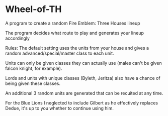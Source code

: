 # Wheel-of-TH
A program to create a random Fire Emblem: Three Houses lineup 

The program decides what route to play and generates your lineup accordingly

Rules:
The default setting uses the units from your house and gives a random advanced/special/master class to each unit.

Units can only be given classes they can actually use (males can't be given falcon knight, for example).

Lords and units with unique classes (Byleth, Jeritza) also have a chance of being given these classes.

An additional 3 random units are generated that can be recuited at any time.

For the Blue Lions I neglected to include Gilbert as he effectively replaces Dedue, it's up to you whether to continue using him.
